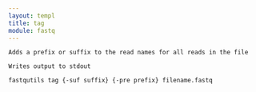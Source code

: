 ```yaml
---
layout: templ
title: tag
module: fastq
---
```

    
    Adds a prefix or suffix to the read names for all reads in the file
    
    Writes output to stdout
    
    fastqutils tag {-suf suffix} {-pre prefix} filename.fastq
    
